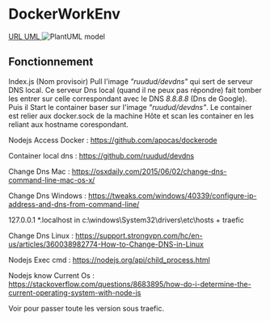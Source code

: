 # DockerWorkEnv
[URL UML ](http://www.plantuml.com/plantuml/uml/5SnH2e90403GVqzH5t2X126854maYmeB_LtNASLrHcPdg-DN_u-NED4iVhB1Sa1ZVGUUxQ8NcTr6ATRly3b8xrllW0sX04feQ5Aj5WiFOgCoCYDmJJpkyQKcxGHOpLRZVmtb8pkX4N2Rvj4vhz9oVRmsgpekgiCzAsvbV6cYKnqaWDtFVm40)
![PlantUML model](http://www.plantuml.com/plantuml/png/5SnH2e90403GVqzH5t2X126854maYmeB_LtNASLrHcPdg-DN_u-NED4iVhB1Sa1ZVGUUxQ8NcTr6ATRly3b8xrllW0sX04feQ5Aj5WiFOgCoCYDmJJpkyQKcxGHOpLRZVmtb8pkX4N2Rvj4vhz9oVRmsgpekgiCzAsvbV6cYKnqaWDtFVm40)

## Fonctionnement

Index.js (Nom provisoir) Pull l'image *"ruudud/devdns"* qui sert de serveur DNS local.
Ce serveur Dns local (quand il ne peux pas répondre) fait tomber les entrer sur celle correspondant avec le DNS *8.8.8.8* (Dns de Google).
Puis il Start le container baser sur l'image *"ruudud/devdns"*.
Le container est relier aux docker.sock de la machine Hôte et scan les container en les reliant aux hostname corespondant.


Nodejs Access Docker : https://github.com/apocas/dockerode

Container local dns : https://github.com/ruudud/devdns

Change Dns Mac : https://osxdaily.com/2015/06/02/change-dns-command-line-mac-os-x/

Change Dns Windows : https://tweaks.com/windows/40339/configure-ip-address-and-dns-from-command-line/

127.0.0.1 *.localhost in c:\windows\System32\drivers\etc\hosts + traefic

Change Dns Linux : https://support.strongvpn.com/hc/en-us/articles/360038982774-How-to-Change-DNS-in-Linux

Nodejs Exec cmd : https://nodejs.org/api/child_process.html

Nodejs know Current Os : https://stackoverflow.com/questions/8683895/how-do-i-determine-the-current-operating-system-with-node-js

Voir pour passer toute les version sous traefic.
